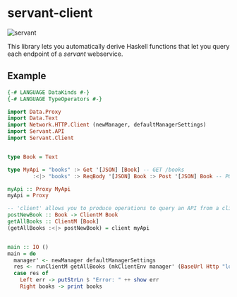 # servant-client

![servant](https://raw.githubusercontent.com/haskell-servant/servant/master/servant.png)

This library lets you automatically derive Haskell functions that let you query each endpoint of a *servant* webservice.

## Example

``` haskell
{-# LANGUAGE DataKinds #-}
{-# LANGUAGE TypeOperators #-}

import Data.Proxy
import Data.Text
import Network.HTTP.Client (newManager, defaultManagerSettings)
import Servant.API
import Servant.Client


type Book = Text

type MyApi = "books" :> Get '[JSON] [Book] -- GET /books
        :<|> "books" :> ReqBody '[JSON] Book :> Post '[JSON] Book -- POST /books

myApi :: Proxy MyApi
myApi = Proxy

-- 'client' allows you to produce operations to query an API from a client.
postNewBook :: Book -> ClientM Book
getAllBooks :: ClientM [Book]
(getAllBooks :<|> postNewBook) = client myApi


main :: IO ()
main = do
  manager' <- newManager defaultManagerSettings
  res <- runClientM getAllBooks (mkClientEnv manager' (BaseUrl Http "localhost" 8081 ""))
  case res of
    Left err -> putStrLn $ "Error: " ++ show err
    Right books -> print books
```
